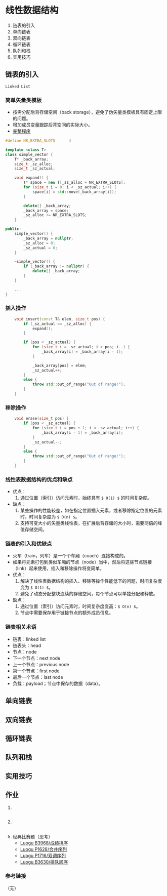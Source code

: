 # 线性数据结构

1. 链表的引入
1. 单向链表
1. 双向链表
1. 循环链表
1. 队列和栈
1. 实用技巧

		
## 链表的引入

`Linked List`

	
### 简单矢量类模板

- 按需分配后背存储空间（back storage），避免了伪矢量类模板具有固定上限的问题。
- 增加成员变量跟踪后背空间的实际大小。
- [完整程序](https://gitee.com/vincentwei7/PLZS/blob/main/source/noi-csp-j/lesson-3/my-vector.cpp)

```cpp
#define NR_EXTRA_SLOTS      4

template <class T>
class simple_vector {
    T* _back_array;
    size_t _sz_alloc;
    size_t _sz_actual;

    void expand() {
        T* space = new T[_sz_alloc + NR_EXTRA_SLOTS];
        for (size_t i = 0; i < _sz_actual; i++) {
            space[i] = std::move(_back_array[i]);
        }

        delete[] _back_array;
        _back_array = space;
        _sz_alloc += NR_EXTRA_SLOTS;
    }

public:
    simple_vector() {
        _back_array = nullptr;
        _sz_alloc = 0;
        _sz_actual = 0;
    }

    ~simple_vector() {
        if (_back_array != nullptr) {
            delete[] _back_array;
        }
    }

    ...
}
```

	
### 插入操作

```cpp
    void insert(const T& elem, size_t pos) {
        if (_sz_actual == _sz_alloc) {
            expand();
        }

        if (pos < _sz_actual) {
            for (size_t i = _sz_actual; i > pos; i--) {
                _back_array[i] = _back_array[i - 1];
            }

            _back_array[pos] = elem;
            _sz_actual++;
        }
        else {
            throw std::out_of_range("Out of range!");
        }
    }
```

	
### 移除操作

```cpp
    void erase(size_t pos) {
        if (pos < _sz_actual) {
            for (size_t i = pos + 1; i < _sz_actual; i++) {
                _back_array[i - 1] = _back_array[i];
            }
            _sz_actual--;
        }
        else {
            throw std::out_of_range("Out of range!");
        }
    }
```

	
### 线性表数据结构的优点和缺点

- 优点：
   1. 通过位置（索引）访问元素时，始终具有 `$ O(1) $` 的时间复杂度。
- 缺点：
   1. 某些操作的性能较差，如在指定位置插入元素，或者移除指定位置的元素时，时间复杂度为 `$ O(n) $`。
   1. 支持可变大小的矢量类线性表，在扩展后背存储的大小时，需要两倍的峰值存储空间。

	
### 链表的引入和优缺点

- 火车（train，列车）是一个个车厢（coach）连接构成的。
- 如果将元素打包到类似车厢的节点（node）当中，然后将这些节点链接（link）起来使用，插入和移除操作将变简单。
- 优点：
   1. 解决了线性表数据结构的插入、移除等操作性能低下的问题，时间复杂度变为 `$ O(1) $`。
   1. 避免了动态分配整块连续的存储空间，每个节点可以单独分配和释放。
- 缺点：
   1. 通过位置（索引）访问元素时，时间复杂度变高：`$ O(n) $`。
   1. 节点中需要保存用于链接节点的额外成员信息。

	
### 链表相关术语

- 链表：linked list
- 链表头：head
- 节点：node
- 下一个节点：next node
- 上一个节点：previous node
- 第一个节点：first node
- 最后一个节点：last node
- 负载：payload；节点中保存的数据（data）。

		
## 单向链表

		
## 双向链表

		
## 循环链表

		
## 队列和栈

		
## 实用技巧

		
## 作业

	
1) 

```console
```

	
2) 

```console
```
	
5) 经典比赛题（思考）
   - [Luogu B3968/成绩排序](https://www.luogu.com.cn/problem/B3968)
   - [Luogu P1628/合并序列](https://www.luogu.com.cn/problem/P1628)
   - [Luogu P1716/双调序列](https://www.luogu.com.cn/problem/P1716)
   - [Luogu B3630/排队顺序](https://www.luogu.com.cn/problem/B3630)

	
### 参考链接

（无）
